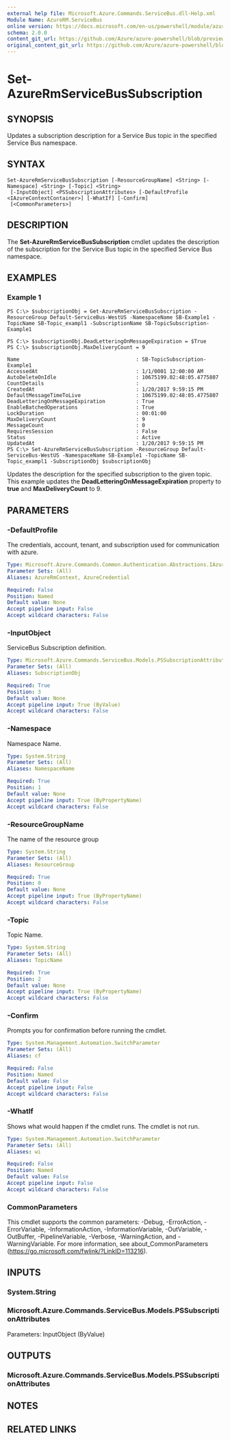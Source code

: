 ```yaml
---
external help file: Microsoft.Azure.Commands.ServiceBus.dll-Help.xml
Module Name: AzureRM.ServiceBus
online version: https://docs.microsoft.com/en-us/powershell/module/azurerm.servicebus/set-azurermservicebussubscription
schema: 2.0.0
content_git_url: https://github.com/Azure/azure-powershell/blob/preview/src/ResourceManager/ServiceBus/Commands.ServiceBus/help/Set-AzureRmServiceBusSubscription.md
original_content_git_url: https://github.com/Azure/azure-powershell/blob/preview/src/ResourceManager/ServiceBus/Commands.ServiceBus/help/Set-AzureRmServiceBusSubscription.md
---
```


# Set-AzureRmServiceBusSubscription

## SYNOPSIS
Updates a subscription description for a Service Bus topic in the specified Service Bus namespace.

## SYNTAX

```
Set-AzureRmServiceBusSubscription [-ResourceGroupName] <String> [-Namespace] <String> [-Topic] <String>
 [-InputObject] <PSSubscriptionAttributes> [-DefaultProfile <IAzureContextContainer>] [-WhatIf] [-Confirm]
 [<CommonParameters>]
```

## DESCRIPTION
The **Set-AzureRmServiceBusSubscription** cmdlet updates the description of the subscription for the Service Bus topic in the specified Service Bus namespace.

## EXAMPLES

### Example 1
```
PS C:\> $subscriptionObj = Get-AzureRmServiceBusSubscription -ResourceGroup Default-ServiceBus-WestUS -NamespaceName SB-Example1 -TopicName SB-Topic_exampl1 -SubscriptionName SB-TopicSubscription-Example1

PS C:\> $subscriptionObj.DeadLetteringOnMessageExpiration = $True
PS C:\> $subscriptionObj.MaxDeliveryCount = 9

Name                                      : SB-TopicSubscription-Example1
AccessedAt                                : 1/1/0001 12:00:00 AM
AutoDeleteOnIdle                          : 10675199.02:48:05.4775807
CountDetails                              : 
CreatedAt                                 : 1/20/2017 9:59:15 PM
DefaultMessageTimeToLive                  : 10675199.02:48:05.4775807
DeadLetteringOnMessageExpiration          : True
EnableBatchedOperations                   : True
LockDuration                              : 00:01:00
MaxDeliveryCount                          : 9
MessageCount                              : 0
RequiresSession                           : False
Status                                    : Active
UpdatedAt                                 : 1/20/2017 9:59:15 PM
PS C:\> Set-AzureRmServiceBusSubscription -ResourceGroup Default-ServiceBus-WestUS -NamespaceName SB-Example1 -TopicName SB-Topic_exampl1 -SubscriptionObj $subscriptionObj
```

Updates the description for the specified subscription to the given topic. This example updates the **DeadLetteringOnMessageExpiration** property to **true** and **MaxDeliveryCount** to 9.

## PARAMETERS

### -DefaultProfile
The credentials, account, tenant, and subscription used for communication with azure.

```yaml
Type: Microsoft.Azure.Commands.Common.Authentication.Abstractions.IAzureContextContainer
Parameter Sets: (All)
Aliases: AzureRmContext, AzureCredential

Required: False
Position: Named
Default value: None
Accept pipeline input: False
Accept wildcard characters: False
```

### -InputObject
ServiceBus Subscription definition.

```yaml
Type: Microsoft.Azure.Commands.ServiceBus.Models.PSSubscriptionAttributes
Parameter Sets: (All)
Aliases: SubscriptionObj

Required: True
Position: 3
Default value: None
Accept pipeline input: True (ByValue)
Accept wildcard characters: False
```

### -Namespace
Namespace Name.

```yaml
Type: System.String
Parameter Sets: (All)
Aliases: NamespaceName

Required: True
Position: 1
Default value: None
Accept pipeline input: True (ByPropertyName)
Accept wildcard characters: False
```

### -ResourceGroupName
The name of the resource group

```yaml
Type: System.String
Parameter Sets: (All)
Aliases: ResourceGroup

Required: True
Position: 0
Default value: None
Accept pipeline input: True (ByPropertyName)
Accept wildcard characters: False
```

### -Topic
Topic Name.

```yaml
Type: System.String
Parameter Sets: (All)
Aliases: TopicName

Required: True
Position: 2
Default value: None
Accept pipeline input: True (ByPropertyName)
Accept wildcard characters: False
```

### -Confirm
Prompts you for confirmation before running the cmdlet.

```yaml
Type: System.Management.Automation.SwitchParameter
Parameter Sets: (All)
Aliases: cf

Required: False
Position: Named
Default value: False
Accept pipeline input: False
Accept wildcard characters: False
```

### -WhatIf
Shows what would happen if the cmdlet runs.
The cmdlet is not run.

```yaml
Type: System.Management.Automation.SwitchParameter
Parameter Sets: (All)
Aliases: wi

Required: False
Position: Named
Default value: False
Accept pipeline input: False
Accept wildcard characters: False
```

### CommonParameters
This cmdlet supports the common parameters: -Debug, -ErrorAction, -ErrorVariable, -InformationAction, -InformationVariable, -OutVariable, -OutBuffer, -PipelineVariable, -Verbose, -WarningAction, and -WarningVariable. For more information, see about_CommonParameters (https://go.microsoft.com/fwlink/?LinkID=113216).

## INPUTS

### System.String

### Microsoft.Azure.Commands.ServiceBus.Models.PSSubscriptionAttributes
Parameters: InputObject (ByValue)

## OUTPUTS

### Microsoft.Azure.Commands.ServiceBus.Models.PSSubscriptionAttributes

## NOTES

## RELATED LINKS
